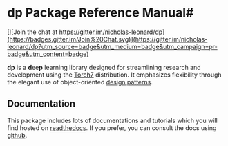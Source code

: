 # dp Package Reference Manual#

[![Join the chat at https://gitter.im/nicholas-leonard/dp](https://badges.gitter.im/Join%20Chat.svg)](https://gitter.im/nicholas-leonard/dp?utm_source=badge&utm_medium=badge&utm_campaign=pr-badge&utm_content=badge)

__dp__ is a <b>d</b>ee<b>p</b> learning library designed for streamlining 
research and development using the [Torch7](http://torch.ch) distribution. 
It emphasizes flexibility through the elegant use of object-oriented 
[design patterns](http://en.wikipedia.org/wiki/Design_Patterns).

## Documentation ##

This package includes lots of documentations and tutorials which you 
will find hosted on [readthedocs](http://dp.readthedocs.org/en/latest/).
If you prefer, you can consult the docs using [github](https://github.com/nicholas-leonard/dp/blob/master/doc/index.md).

